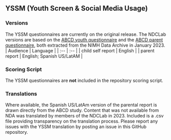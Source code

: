 ## YSSM (Youth Screen & Social Media Usage)

### Versions
The YSSM questionnaires are currently on the original release. The NDCLab versions are based on the [ABCD youth questionnaire](https://nda.nih.gov/data_structure.html?short_name=abcd_stq01) and the [ABCD parent questionnaire](https://nda.nih.gov/data_structure.html?short_name=stq01), both extracted from the NIMH Data Archive in January 2023.
| Audience | Language |
| :--  | :--  |
| child self report | English  |
| parent report | English; Spanish US/LatAM |


### Scoring Script
The YSSM questionnaires are **not** included in the repository scoring script.


### Translations
Where available, the Spanish US/LatAm version of the parental report is drawn directly from the ABCD study. Content that was not available from NDA was translated by members of the NDCLab in 2023.  Included is a .csv file providing transparency on the translation process. Please report any issues with the YSSM translation by posting an issue in this GitHub repository.